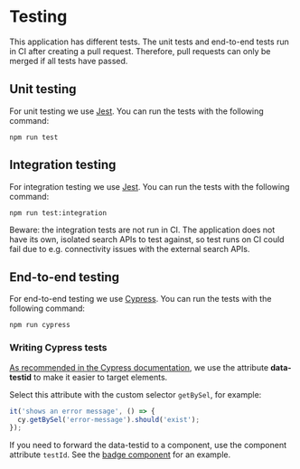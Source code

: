 # Testing

This application has different tests. The unit tests and end-to-end tests run in CI after creating a pull request. Therefore, pull requests can only be merged if all tests have passed.

## Unit testing

For unit testing we use [Jest](https://jestjs.io/). You can run the tests with the following command:

    npm run test

## Integration testing

For integration testing we use [Jest](https://jestjs.io/). You can run the tests with the following command:

    npm run test:integration

Beware: the integration tests are not run in CI. The application does not have its own, isolated search APIs to test against, so test runs on CI could fail due to e.g. connectivity issues with the external search APIs.

## End-to-end testing

For end-to-end testing we use [Cypress](https://www.cypress.io/). You can run the tests with the following command:

    npm run cypress

### Writing Cypress tests

[As recommended in the Cypress documentation](https://docs.cypress.io/guides/references/best-practices#Selecting-Elements), we use the attribute **data-testid** to make it easier to target elements.

Select this attribute with the custom selector `getBySel`, for example:

```javascript
it('shows an error message', () => {
  cy.getBySel('error-message').should('exist');
});
```

If you need to forward the data-testid to a component, use the component attribute `testId`. See the [badge component](https://github.com/colonial-heritage/dataset-browser/blob/main/src/components/badge.tsx) for an example.
